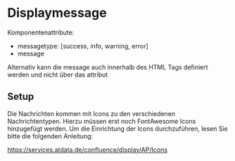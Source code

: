 # Displaymessage

Komponentenattribute:
- messagetype: [success, info, warning, error]
- message

Alternativ kann die message auch innerhalb des HTML Tags definiert werden und nicht über das attribut

## Setup

Die Nachrichten kommen mit Icons zu den verschiedenen Nachrichtentypen. Hierzu müssen erst noch FontAwesome Icons hinzugefügt werden. Um die Einrichtung der Icons durchzuführen, lesen Sie bitte die folgenden Anleitung:

https://services.atdata.de/confluence/display/AP/Icons
